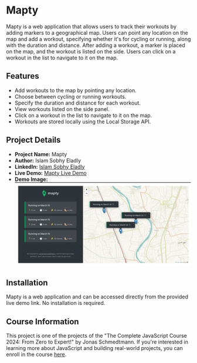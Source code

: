 # Mapty

Mapty is a web application that allows users to track their workouts by adding markers to a geographical map. Users can point any location on the map and add a workout, specifying whether it's for cycling or running, along with the duration and distance. After adding a workout, a marker is placed on the map, and the workout is listed on the side. Users can click on a workout in the list to navigate to it on the map.

## Features

- Add workouts to the map by pointing any location.
- Choose between cycling or running workouts.
- Specify the duration and distance for each workout.
- View workouts listed on the side panel.
- Click on a workout in the list to navigate to it on the map.
- Workouts are stored locally using the Local Storage API.

## Project Details

- **Project Name:** Mapty
- **Author:** Islam Sobhy Eladly
- **LinkedIn:** [Islam Sobhy Eladly](https://www.linkedin.com/in/islam-sobhy-eladly/)
- **Live Demo:** [Mapty Live Demo](https://mapty-live-demo.netlify.app/)
- **Demo Image:** ![Mapty Demo](matpty-demo.png)

## Installation

Mapty is a web application and can be accessed directly from the provided live demo link. No installation is required.

## Course Information

This project is one of the projects of the "The Complete JavaScript Course 2024: From Zero to Expert!" by Jonas Schmedtmann. If you're interested in learning more about JavaScript and building real-world projects, you can enroll in the course [here](https://www.udemy.com/course/the-complete-javascript-course/?couponCode=KEEPLEARNING).
